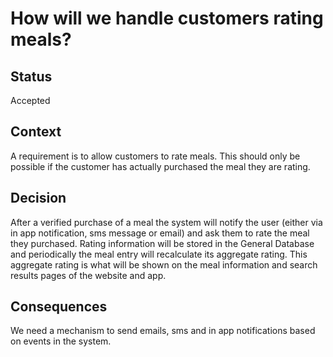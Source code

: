# How will we handle customers rating meals?

## Status
Accepted

## Context
A requirement is to allow customers to rate meals. This should only be possible if the customer has actually purchased the meal they are rating.

## Decision
After a verified purchase of a meal the system will notify the user (either via in app notification, sms message or email) and ask them to rate the meal they purchased.
Rating information will be stored in the General Database and periodically the meal entry will recalculate its aggregate rating.  This aggregate rating is what will be shown on the meal information and search results pages of the website and app.

## Consequences
We need a mechanism to send emails, sms and in app notifications based on events in the system.
